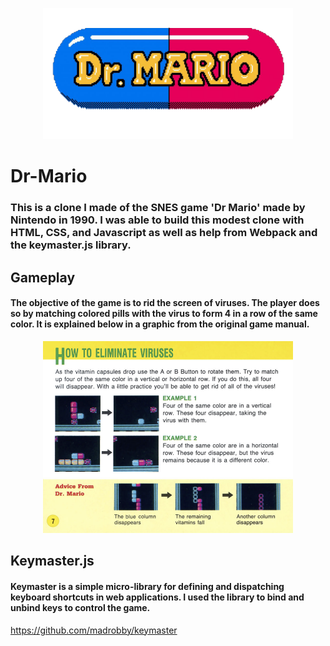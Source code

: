 <p align="center">
  <img src="./Dr-Mario-logo.png" width="400" title="hover text">
</p>

# Dr-Mario
### This is a clone I made of the SNES game 'Dr Mario' made by Nintendo in 1990. I was able to build this modest clone with HTML, CSS, and Javascript as well as help from Webpack and the keymaster.js library.


## Gameplay

#### The objective of the game is to rid the screen of viruses. The player does so by matching colored pills with the virus to form 4 in a row of the same color. It is explained below in a graphic from the original game manual. 

<p align="center">
  <img src="./Dr-Mario-Instructions.png" width="400" title="hover text">
</p>


## Keymaster.js

#### Keymaster is a simple micro-library for defining and dispatching keyboard shortcuts in web applications. I used the library to bind and unbind keys to control the game.

https://github.com/madrobby/keymaster